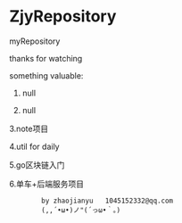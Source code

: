 
# ZjyRepository
myRepository


thanks for watching

something valuable:

  1. null
  
  2. null
  
  3.note项目
  
  4.util for daily
  
  5.go区块链入门
  
  6.单车+后端服务项目


            by zhaojianyu   1045152332@qq.com
            (,,´•ω•)ノ"(´っω•｀。)
